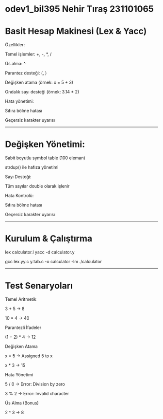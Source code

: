 # odev1_bil395 Nehir Tıraş 231101065

# Basit Hesap Makinesi (Lex & Yacc)
Özellikler:

Temel işlemler: +, -, *, /

Üs alma: ^

Parantez desteği: (, )

Değişken atama (örnek: x = 5 + 3)

Ondalık sayı desteği (örnek: 3.14 * 2)

Hata yönetimi:

Sıfıra bölme hatası

Geçersiz karakter uyarısı
*****
# Değişken Yönetimi:

Sabit boyutlu symbol table (100 eleman)

strdup() ile hafıza yönetimi

Sayı Desteği:

Tüm sayılar double olarak işlenir

Hata Kontrolü:

Sıfıra bölme hatası

Geçersiz karakter uyarısı
*****
# Kurulum & Çalıştırma


lex calculator.l
yacc -d calculator.y


gcc lex.yy.c y.tab.c -o calculator -lm
./calculator


*****
# Test Senaryoları
Temel Aritmetik

3 + 5 → 8

10 * 4 → 40

Parantezli İfadeler

(1 + 2) * 4 → 12

Değişken Atama

x = 5 → Assigned 5 to x

x * 3 → 15

Hata Yönetimi

5 / 0 → Error: Division by zero

3 % 2 → Error: Invalid character

Üs Alma (Bonus)

2 ^ 3 → 8

